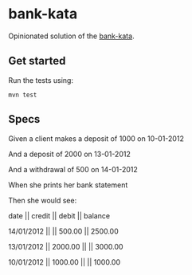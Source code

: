 
# bank-kata

Opinionated solution of the [bank-kata](https://github.com/sandromancuso/Bank-kata).

## Get started

Run the tests using:

```mvn test```

## Specs

Given a client makes a deposit of 1000 on 10-01-2012

And a deposit of 2000 on 13-01-2012

And a withdrawal of 500 on 14-01-2012

When she prints her bank statement

Then she would see:

date       || credit   || debit    || balance

14/01/2012 ||          || 500.00   || 2500.00

13/01/2012 || 2000.00  ||          || 3000.00

10/01/2012 || 1000.00  ||          || 1000.00
